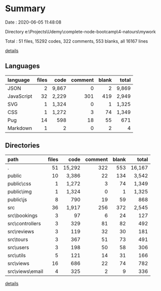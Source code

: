# Summary

Date : 2020-06-05 11:48:08

Directory e:\Projects\Udemy\complete-node-bootcamp\4-natours\mywork

Total : 51 files,  15292 codes, 322 comments, 553 blanks, all 16167 lines

[details](details.md)

## Languages
| language | files | code | comment | blank | total |
| :--- | ---: | ---: | ---: | ---: | ---: |
| JSON | 2 | 9,867 | 0 | 2 | 9,869 |
| JavaScript | 32 | 2,229 | 301 | 419 | 2,949 |
| SVG | 1 | 1,324 | 0 | 1 | 1,325 |
| CSS | 1 | 1,272 | 3 | 74 | 1,349 |
| Pug | 14 | 598 | 18 | 55 | 671 |
| Markdown | 1 | 2 | 0 | 2 | 4 |

## Directories
| path | files | code | comment | blank | total |
| :--- | ---: | ---: | ---: | ---: | ---: |
| . | 51 | 15,292 | 322 | 553 | 16,167 |
| public | 10 | 3,386 | 22 | 134 | 3,542 |
| public\css | 1 | 1,272 | 3 | 74 | 1,349 |
| public\img | 1 | 1,324 | 0 | 1 | 1,325 |
| public\js | 8 | 790 | 19 | 59 | 868 |
| src | 36 | 1,917 | 256 | 372 | 2,545 |
| src\bookings | 3 | 97 | 6 | 24 | 127 |
| src\controllers | 3 | 329 | 81 | 82 | 492 |
| src\reviews | 3 | 119 | 32 | 30 | 181 |
| src\tours | 3 | 367 | 51 | 73 | 491 |
| src\users | 3 | 198 | 50 | 58 | 306 |
| src\utils | 5 | 121 | 14 | 31 | 166 |
| src\views | 16 | 686 | 22 | 74 | 782 |
| src\views\email | 4 | 325 | 2 | 9 | 336 |

[details](details.md)